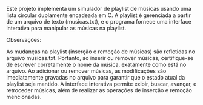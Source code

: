 Este projeto implementa um simulador de playlist de músicas usando uma lista circular duplamente encadeada em C. A playlist é gerenciada a partir de um arquivo de texto (musicas.txt), e o programa fornece uma interface interativa para manipular as músicas na playlist.

Observações:

As mudanças na playlist (inserção e remoção de músicas) são refletidas no arquivo musicas.txt. Portanto, ao inserir ou remover músicas, certifique-se de escrever corretamente o nome da música, exatamente como está no arquivo.
Ao adicionar ou remover músicas, as modificações são imediatamente gravadas no arquivo para garantir que o estado atual da playlist seja mantido.
A interface interativa permite exibir, buscar, avançar, e retroceder músicas, além de realizar as operações de inserção e remoção mencionadas.
